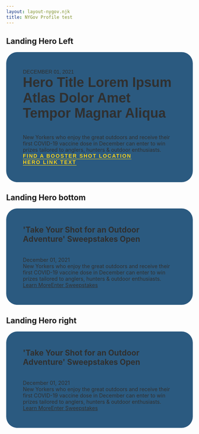 ```yaml
---
layout: layout-nygov.njk
title: NYGov Profile test
---
```


<article class="p-landing-page -full-page ">
<div class="t-section -container">
													
			 

<!-- local hero image path change only -->
<style>
		.o-hero .o-hero__wrapper {
			background-image: url('/img/Hochul_WebsiteHero.png');
		}
		@media(min-width: 768px) {
			.o-hero .o-hero__wrapper {
				background-image: url('/img/Hochul_WebsiteHero.png');
			}
		}
		@media(min-width: 1280px) {
			.o-hero .o-hero__wrapper {
				background-image: url('/img/Hochul_WebsiteHero.png');
			}
			.o-hero .o-hero__wrapper.-right {
				background-image: url('/img/Hochul_WebsiteHero.png');
			}
			.o-hero .o-hero__wrapper.-bottom {
				background-image: url('/img/Hochul_WebsiteHero.png');
			}
		}

		.m-landingHero__contentWrapper {
			background: #154973;
			opacity: 90%;
			border-radius: 30px;
			padding:45px 45px;
		} 

		.a-hero__dateLanding {
  			font-family: "Proxima Nova", sans-serif;
  			font-size: 14px;
  			text-transform: uppercase;
		}
		.a-hero__titleLanding {
			font-size: 36px;
			line-height: 1.15em;
			font-family: "Proxima Nova", sans-serif;
			font-weight: 800;
		}
		.m-landingHero__title h2 {
			margin: 0px;
		}

		.m-landingHero__title {
			margin-bottom: 35px !important;
		}

		@media (min-width: 1280px) {
		.m-hero__meta.-landingHero .m-landingHero__contentWrapper {
		margin-top: 55px;	
   		 width: 580px;
			}
		.m-landingHero__description {
        margin-bottom: 35px !important;
		}

		}

		@media (min-width: 1280px) {
		.a-hero__description.-text {
			font-size: 18px;
            line-height: 25px !important;
		}
		}


		.a-hero__btn.-linkLanding {
			display: flex;
			align-content: center;
			justify-content: end;
			flex-flow: column;
			font-family: "Proxima Nova", sans-serif;
			font-weight: bold;
			font-size: 14px;
			text-decoration: none;
			text-transform: uppercase;
			border-bottom: 1px solid #FACE00;
			margin-right: 5px;
			letter-spacing: 2px;
			color: #FACE00;
			cursor: pointer;
			white-space: nowrap;
			z-index: 1;
			position: relative;
			}

		.a-hero__btn.-linkLanding:hover {
			border-bottom: 3px solid #FACE00;
			margin-bottom: -2px;
		}

		.m-landingHero__buttons span::after {
			content: "\F30B" !important;
  			font-family: "Font Awesome 5 Free" !important;
  			font-weight: 900 !important;
		}

		@media (min-width: 425px){
			.m-hero__meta.-landingHero .m-landingHero__contentWrapper .m-landingHero__buttons {
			display: flex;
			flex-flow: row wrap;
			justify-content:flex-start;
		}
		}	

		.m-hero__meta.-landingHero .m-landingHero__contentWrapper .m-landingHero__buttons {
			max-width: 100%;
		}

		.m-landingHero__buttonsRow {
			margin-right: 45px;
			display: inline-flex;
			align-items: center;
		}

		@media (max-width: 680px){
			.m-landingHero__buttonsRow:nth-child(2) {
				margin-top: 35px;
			}
		
		}

		.m-hero__meta.-landingHero {
			padding:0px;
		}
		
</style>


<!-- hero LEFT --> 
<h2 class="font-bold text-3xl text-red-500 mt-16" > Landing Hero Left </h2>


<div class="o-hero -landingPage">
<div class="o-hero__wrapper -left"></div>	
<div class="bg-primary-blue text-white m-hero__meta -landingHero">		 	
<div class="m-landingHero__contentWrapper -left">
<div class="m-landingHero__content">
<!-- <div class="m-landingHero__liveButton">
<button class="a-hero__btn -live" data-stream="{{url}}">Watch live</button>
</div> -->
<div class="m-landingHero__date">
<span class="a-hero__dateLanding">December 01, 2021</span>
</div>
<div class="m-landingHero__title">				
<h2 class="a-title a-hero__titleLanding">
Hero Title Lorem Ipsum Atlas Dolor Amet Tempor Magnar Aliqua
</h2>
</div>

<div class="m-landingHero__description">
<div class="a-text__string a-hero__description -text">New Yorkers who enjoy the great outdoors and receive their first COVID-19 vaccine dose in December can enter to win prizes tailored to anglers, hunters &amp; outdoor enthusiasts.</div>
</div>
</div>
<div class="m-landingHero__buttons">
<div class="m-landingHero__buttonsRow">
<a href="https://www.governor.ny.gov/news/governor-hochul-announces-take-your-shot-outdoor-adventure-covid-19-vaccine-incentive" class="a-hero__btn -linkLanding">Find a Booster Shot Location</a><span class="text-primary-gold" aria-hidden="true"></span></div>
<div class="m-landingHero__buttonsRow">
<a href="https://www.dec.ny.gov/outdoor/124251.html" class="a-hero__btn -linkLanding">Hero Link Text </a><span class="text-primary-gold" aria-hidden="true"></span></div>
</div>
</div>
</div>
</div>
</div>
<!-- hero LEFT --> 

<!-- hero BOTTOM --> 
<h2 class="font-bold text-3xl text-red-500 mt-16" > Landing Hero bottom</h2>


<div class="o-hero -landingPage">
<div class="o-hero__wrapper -bottom"></div>	
<div class="bg-primary-blue text-white m-hero__meta -landingHero">			
<div class="m-landingHero__contentWrapper -bottom">
<div class="m-landingHero__content">
<!-- <div class="m-landingHero__liveButton">
						<button class="a-hero__btn -live" data-stream="{{url}}">Watch live</button>
</div> -->
<div class="m-landingHero__title">				
<h2 class="a-title a-hero__title">
'Take Your Shot for an Outdoor Adventure' Sweepstakes Open
</h2>
</div>
<div class="m-landingHero__date">
<span class="a-date text-primary-gold-light text-extra-bold a-hero__date">December 01, 2021</span>
</div>
<div class="m-landingHero__description">
<div class="a-text__string a-hero__description -text">New Yorkers who enjoy the great outdoors and receive their first COVID-19 vaccine dose in December can enter to win prizes tailored to anglers, hunters &amp; outdoor enthusiasts.</div>
</div>
</div>
<div class="m-landingHero__buttons">
<a href="https://www.governor.ny.gov/news/governor-hochul-announces-take-your-shot-outdoor-adventure-covid-19-vaccine-incentive" class="a-hero__btn -link">Learn More</a>
<a href="https://www.dec.ny.gov/outdoor/124251.html" class="a-hero__btn -link">Enter Sweepstakes</a>
</div>
</div>
</div>
</div>
</div>
<!-- hero BOTTOM --> 

<!-- hero RIGHT --> 
<h2 class="font-bold text-3xl text-red-500 mt-16" > Landing Hero right </h2>


<div class="o-hero -landingPage">
<div class="o-hero__wrapper -right"></div>	
<div class="bg-primary-blue text-white m-hero__meta -landingHero">			
<div class="m-landingHero__contentWrapper -right">
<div class="m-landingHero__content">
<!-- <div class="m-landingHero__liveButton">
						<button class="a-hero__btn -live" data-stream="{{url}}">Watch live</button>
</div> -->
<div class="m-landingHero__title">				
<h2 class="a-title a-hero__title">
'Take Your Shot for an Outdoor Adventure' Sweepstakes Open
</h2>
</div>
<div class="m-landingHero__date">
<span class="a-date text-primary-gold-light text-extra-bold a-hero__date">December 01, 2021</span>
</div>
<div class="m-landingHero__description">
<div class="a-text__string a-hero__description -text">New Yorkers who enjoy the great outdoors and receive their first COVID-19 vaccine dose in December can enter to win prizes tailored to anglers, hunters &amp; outdoor enthusiasts.</div>
</div>
</div>
<div class="m-landingHero__buttons">
<a href="https://www.governor.ny.gov/news/governor-hochul-announces-take-your-shot-outdoor-adventure-covid-19-vaccine-incentive" class="a-hero__btn -link">Learn More</a>
<a href="https://www.dec.ny.gov/outdoor/124251.html" class="a-hero__btn -link">Enter Sweepstakes</a>
</div>
</div>
</div>
</div>
</div>
<!-- hero RIGHT --> 


</article> <!-- end of main article enclosing -->